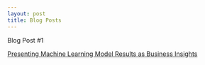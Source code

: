 ```yaml
---
layout: post
title: Blog Posts
---
```


Blog Post #1

[Presenting Machine Learning Model Results as Business Insights](2023-01-31-post-1.md)